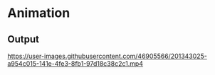 
# Animation


## Output

https://user-images.githubusercontent.com/46905566/201343025-a954c015-141e-4fe3-8fb1-97d18c38c2c1.mp4
